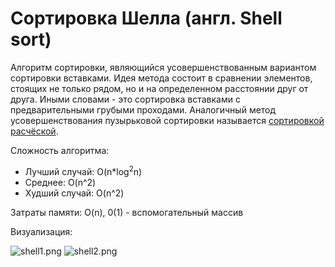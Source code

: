 # Сортировка Шелла (англ. Shell sort)

Алгоритм сортировки, являющийся усовершенствованным вариантом сортировки вставками. Идея метода состоит в сравнении
элементов, стоящих не только рядом, но и на определенном расстоянии друг от друга. Иными словами - это сортировка
вставками с предварительными грубыми проходами. Аналогичный метод усовершенствования пузырьковой сортировки называется
[сортировкой расчёской](../comb/README.md). 

Сложность алгоритма:
- Лучший случай: O(n*log<sup>2</sup>n)
- Среднее: O(n^2)
- Худший случай: O(n^2)

Затраты памяти: O(n), 0(1) - вспомогательный массив

Визуализация:

![shell1.png](shell1.png)
![shell2.png](shell2.png)
